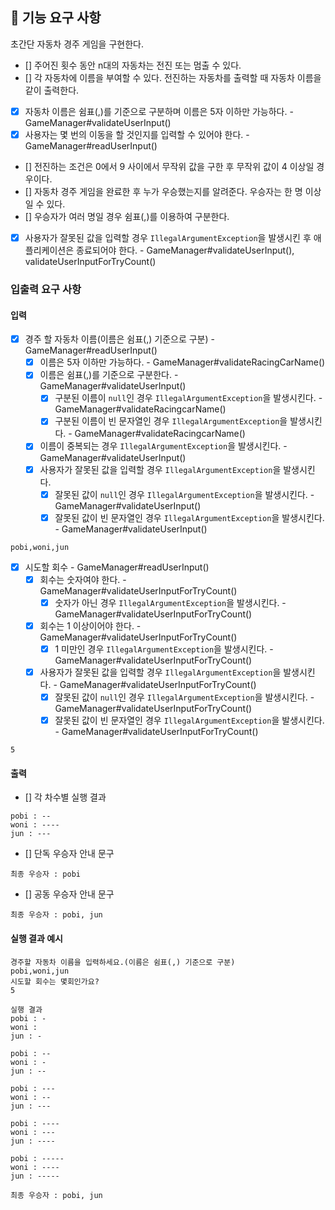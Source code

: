 ## 🚀 기능 요구 사항

초간단 자동차 경주 게임을 구현한다.

- [] 주어진 횟수 동안 n대의 자동차는 전진 또는 멈출 수 있다.
- [] 각 자동차에 이름을 부여할 수 있다. 전진하는 자동차를 출력할 때 자동차 이름을 같이 출력한다.
- [x] 자동차 이름은 쉼표(,)를 기준으로 구분하며 이름은 5자 이하만 가능하다. - GameManager#validateUserInput()
- [x] 사용자는 몇 번의 이동을 할 것인지를 입력할 수 있어야 한다. - GameManager#readUserInput()
- [] 전진하는 조건은 0에서 9 사이에서 무작위 값을 구한 후 무작위 값이 4 이상일 경우이다.
- [] 자동차 경주 게임을 완료한 후 누가 우승했는지를 알려준다. 우승자는 한 명 이상일 수 있다.
- [] 우승자가 여러 명일 경우 쉼표(,)를 이용하여 구분한다.
- [x] 사용자가 잘못된 값을 입력할 경우 `IllegalArgumentException`을 발생시킨 후 애플리케이션은 종료되어야 한다. - GameManager#validateUserInput(),
  validateUserInputForTryCount()

### 입출력 요구 사항

#### 입력

- [x] 경주 할 자동차 이름(이름은 쉼표(,) 기준으로 구분) - GameManager#readUserInput()
    - [x] 이름은 5자 이하만 가능하다. - GameManager#validateRacingCarName()
    - [x] 이름은 쉼표(,)를 기준으로 구분한다. - GameManager#validateUserInput()
        - [x] 구분된 이름이 `null`인 경우 `IllegalArgumentException`을 발생시킨다. - GameManager#validateRacingcarName()
        - [x] 구분된 이름이 빈 문자열인 경우 `IllegalArgumentException`을 발생시킨다. - GameManager#validateRacingcarName()
    - [x] 이름이 중복되는 경우 `IllegalArgumentException`을 발생시킨다. - GameManager#validateUserInput()
    - [x] 사용자가 잘못된 값을 입력할 경우 `IllegalArgumentException`을 발생시킨다.
        - [x] 잘못된 값이 `null`인 경우 `IllegalArgumentException`을 발생시킨다. - GameManager#validateUserInput()
        - [x] 잘못된 값이 빈 문자열인 경우 `IllegalArgumentException`을 발생시킨다. - GameManager#validateUserInput()

```
pobi,woni,jun
```

- [x] 시도할 회수 - GameManager#readUserInput()
    - [x] 회수는 숫자여야 한다. - GameManager#validateUserInputForTryCount()
        - [x] 숫자가 아닌 경우 `IllegalArgumentException`을 발생시킨다. - GameManager#validateUserInputForTryCount()
    - [x] 회수는 1 이상이어야 한다. - GameManager#validateUserInputForTryCount()
        - [x] 1 미만인 경우 `IllegalArgumentException`을 발생시킨다. - GameManager#validateUserInputForTryCount()
    - [x] 사용자가 잘못된 값을 입력할 경우 `IllegalArgumentException`을 발생시킨다. - GameManager#validateUserInputForTryCount()
        - [x] 잘못된 값이 `null`인 경우 `IllegalArgumentException`을 발생시킨다. - GameManager#validateUserInputForTryCount()
        - [x] 잘못된 값이 빈 문자열인 경우 `IllegalArgumentException`을 발생시킨다. - GameManager#validateUserInputForTryCount()

```
5
```

#### 출력

- [] 각 차수별 실행 결과

```
pobi : --
woni : ----
jun : ---
```

- [] 단독 우승자 안내 문구

```
최종 우승자 : pobi
```

- [] 공동 우승자 안내 문구

```
최종 우승자 : pobi, jun
```

#### 실행 결과 예시

```
경주할 자동차 이름을 입력하세요.(이름은 쉼표(,) 기준으로 구분)
pobi,woni,jun
시도할 회수는 몇회인가요?
5

실행 결과
pobi : -
woni : 
jun : -

pobi : --
woni : -
jun : --

pobi : ---
woni : --
jun : ---

pobi : ----
woni : ---
jun : ----

pobi : -----
woni : ----
jun : -----

최종 우승자 : pobi, jun
```

